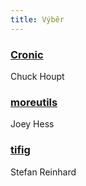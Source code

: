 ```yaml
---
title: Výběr
---
```


### [Cronic](https://habilis.net/cronic/)
Chuck Houpt

### [moreutils](https://joeyh.name/code/moreutils/)
Joey Hess

### [tifig](https://github.com/monostream/tifig)
Stefan Reinhard
